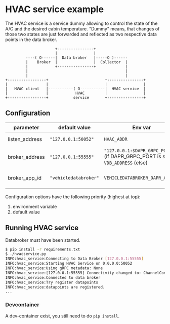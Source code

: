 # HVAC service example

The HVAC service is a service dummy allowing to control the state of the A/C and the desired cabin temperature.
"Dummy" means, that changes of those two states are just forwarded and reflected as two respective data points in the data broker.

```text
                      +----------------+
                      |                |
         ----( O------|  Data broker   |-----O )------ 
         |    Broker  |                |  Collector  |
         |            +----------------+             |
         |                                           |
         |                                           |
+-----------------+                         +----------------+
|                 |                         |                |
|   HVAC client   |-----------( O-----------|  HVAC service  |
|                 |            HVAC         |                |
+-----------------+           service       +----------------+
```

## Configuration

| parameter      | default value         | Env var                                                                          | description                     |
|----------------|-----------------------|----------------------------------------------------------------------------------|---------------------------------|
| listen_address | `"127.0.0.1:50052"`   | `HVAC_ADDR`                                                                      | Listen for rpc calls            |
| broker_address | `"127.0.0.1:55555"`   | `"127.0.0.1:$DAPR_GRPC_PORT"` (if DAPR_GRPC_PORT is set)<br>`VDB_ADDRESS` (else) | Connect to data broker instance |
| broker_app_id  | `"vehicledatabroker"` | `VEHICLEDATABROKER_DAPR_APP_ID`                                                  | Connect to data broker instance |

Configuration options have the following priority (highest at top):
1. environment variable
1. default value

## Running HVAC service

Databroker must have been started.

```bash
$ pip install -r requirements.txt
$ ./hvacservice.py 
INFO:hvac_service:Connecting to Data Broker [127.0.0.1:55555]
INFO:hvac_service:Starting HVAC Service on 0.0.0.0:50052
INFO:hvac_service:Using gRPC metadata: None
INFO:hvac_service:[127.0.0.1:55555] Connectivity changed to: ChannelConnectivity.IDLE
INFO:hvac_service:Connected to data broker
INFO:hvac_service:Try register datapoints
INFO:hvac_service:datapoints are registered.
...
```

### Devcontainer

A dev-container exist, you still need to do `pip install`.
